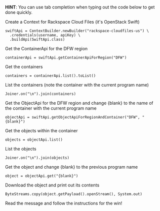 **HINT**: You can use tab completion when typing out the code below to get done quickly.

Create a Context for Rackspace Cloud Files (it's OpenStack Swift)

    swiftApi = ContextBuilder.newBuilder("rackspace-cloudfiles-us") \
      .credentials(username, apiKey) \
      .buildApi(SwiftApi.class)

Get the ContainerApi for the DFW region

    containerApi = swiftApi.getContainerApiForRegion("DFW")

Get the containers

    containers = containerApi.list().toList()

List the containers (note the container with the current program name)

    Joiner.on("\n").join(containers)

Get the ObjectApi for the DFW region and change {blank} to the name of the container with the current program name

    objectApi = swiftApi.getObjectApiForRegionAndContainer("DFW", "{blank}")

Get the objects within the container

    objects = objectApi.list()

List the objects

    Joiner.on("\n").join(objects)

Get the object and change {blank} to the previous program name

    object = objectApi.get("{blank}")

Download the object and print out its contents

    ByteStreams.copy(object.getPayload().openStream(), System.out)

Read the message and follow the instructions for the win!
